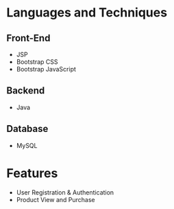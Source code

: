 # Languages and Techniques
## Front-End
  - JSP
  - Bootstrap CSS
  - Bootstrap JavaScript
 
## Backend
  - Java
  
## Database
  - MySQL

# Features
  - User Registration & Authentication
  - Product View and Purchase 

